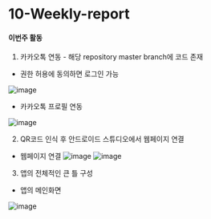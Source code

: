 # 10-Weekly-report

#### 이번주 활동
1. 카카오톡 연동 - 해당 repository master branch에 코드 존재

- 권한 허용에 동의하면 로그인 가능

![image](https://user-images.githubusercontent.com/79992109/117576964-c3fbde00-b122-11eb-9303-b1da9d2e403a.png)


- 카카오톡 프로필 연동

![image](https://user-images.githubusercontent.com/79992109/117576603-8054a480-b121-11eb-8988-88be513e0aed.png)



2. QR코드 인식 후 안드로이드 스튜디오에서 웹페이지 연결
- 웹페이지 연결
![image](https://user-images.githubusercontent.com/79992109/117576666-b003ac80-b121-11eb-96e5-1d0f9a672d15.png)
![image](https://user-images.githubusercontent.com/79992109/117576759-0ec92600-b122-11eb-89b4-5cb8c5f245c4.png)




3. 앱의 전체적인 큰 틀 구성
- 앱의 메인화면

![image](https://user-images.githubusercontent.com/79992109/117577057-294fcf00-b123-11eb-86f6-6c01dc26c508.png)


